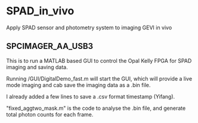 # SPAD_in_vivo
Apply SPAD sensor and photometry system to imaging GEVI in vivo
## SPCIMAGER_AA_USB3
This is to run a MATLAB based GUI to control the Opal Kelly FPGA for SPAD imaging and saving data.

Running /GUI/DigitalDemo_fast.m will start the GUI, which will provide a live mode imaging and cab save the imaging data as a .bin file.

I already added a few lines to save a .csv format timestamp (Yifang).

"fixed_aggtwo_mask.m" is the code to analyse the .bin file, and generate total photon counts for each frame.
